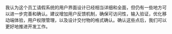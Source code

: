 我认为这个员工请假系统的用户界面设计已经相当详细和全面，但仍有一些地方可以进一步完善和确认。建议增加用户反馈机制，确保可访问性，输入验证，优化移动端体验，用户权限管理，以及设计交付物的格式确认。确认这些点后，我们可以更好地推进开发工作。

